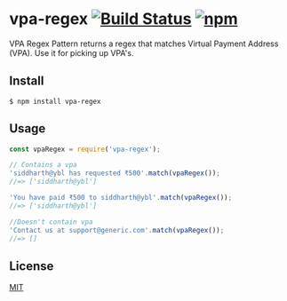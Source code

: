 # vpa-regex [![Build Status](https://travis-ci.org/rajeevdesai/vpa-regex.svg?branch=master)](https://travis-ci.org/rajeevdesai/vpa-regex) [![npm](https://img.shields.io/npm/dt/vpa-regex.svg)](https://www.npmjs.com/package/vpa-regex)
VPA Regex Pattern returns a regex that matches Virtual Payment Address (VPA).
Use it for picking up VPA's.

## Install

```
$ npm install vpa-regex
```

## Usage

```js
const vpaRegex = require('vpa-regex');

// Contains a vpa
'siddharth@ybl has requested ₹500'.match(vpaRegex());
//=> ['siddharth@ybl']

'You have paid ₹500 to siddharth@ybl'.match(vpaRegex());
//=> ['siddharth@ybl']

//Doesn't contain vpa
'Contact us at support@generic.com'.match(vpaRegex());
//=> []
```

## License
[MIT](https://tldrlegal.com/license/mit-license)
